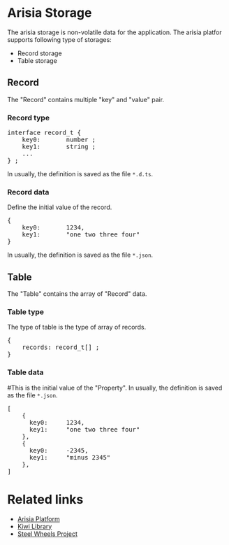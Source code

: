 # Arisia Storage

The arisia storage is non-volatile data for the application.
The arisia platfor supports following type of storages:
* Record storage
* Table storage

## Record
The "Record" contains multiple "key" and "value" pair.

### Record type
<pre>
interface record_t {
	key0:		number ;
	key1:		string ;
	...
} ;
</pre>
In usually, the definition is saved as the file <code>*.d.ts</code>.

### Record data
Define the initial value of the record.
<pre>
{
	key0:		1234,
	key1:		"one two three four"
}
</pre>
In usually, the definition is saved as the file <code>*.json</code>.

## Table
The "Table" contains the array of "Record" data.

### Table type
The type of table is the type of array of records.
<pre>
{
	records: record_t[] ;
}
</pre>

### Table data
#This is the initial value of the "Property".
In usually, the definition is saved as the file <code>*.json</code>.
<pre>
[
	{
	  key0:		1234,
	  key1:		"one two three four"
	},
	{
	  key0:		-2345,
	  key1:		"minus 2345"
	},
]
</pre>

# Related links
* [Arisia Platform](https://gitlab.com/steewheels/arisia/-/blob/main/README.md)
* [Kiwi Library](https://gitlab.com/steewheels/kiwiscript/-/blob/main/KiwiLibrary/Document/Library.md)
* [Steel Wheels Project](https://gitlab.com/steewheels/project/-/blob/main/README.md)



